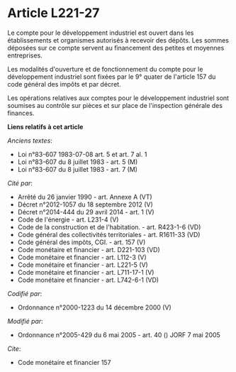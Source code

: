 # Article L221-27

Le compte pour le développement industriel est ouvert dans les établissements et organismes autorisés à recevoir des dépôts.
Les sommes déposées sur ce compte servent au financement des petites et moyennes entreprises.

Les modalités d'ouverture et de fonctionnement du compte pour le développement industriel sont fixées par le 9° quater de
l'article 157 du code général des impôts et par décret.

Les opérations relatives aux comptes pour le développement industriel sont soumises au contrôle sur pièces et sur place de
l'inspection générale des finances.

**Liens relatifs à cet article**

_Anciens textes_:

  - Loi n°83-607 1983-07-08 art. 5 et art. 7 al. 1
  - Loi n°83-607 du 8 juillet 1983 - art. 5 (M)
  - Loi n°83-607 du 8 juillet 1983 - art. 7 (M)

_Cité par_:

  - Arrêté du 26 janvier 1990 - art. Annexe A (VT)
  - Décret n°2012-1057 du 18 septembre 2012 (V)
  - Décret n°2014-444 du 29 avril 2014 - art. 1 (V)
  - Code de l'énergie - art. L231-4 (V)
  - Code de la construction et de l'habitation. - art. R423-1-6 (VD)
  - Code général des collectivités territoriales - art. R1611-33 (VD)
  - Code général des impôts, CGI. - art. 157 (V)
  - Code monétaire et financier - art. D221-103 (VD)
  - Code monétaire et financier - art. L112-3 (V)
  - Code monétaire et financier - art. L221-5 (V)
  - Code monétaire et financier - art. L711-17-1 (V)
  - Code monétaire et financier - art. L742-6-1 (VD)

_Codifié par_:

  - Ordonnance n°2000-1223 du 14 décembre 2000 (V)

_Modifié par_:

  - Ordonnance n°2005-429 du 6 mai 2005 - art. 40 () JORF 7 mai 2005

_Cite_:

  - Code monétaire et financier 157
